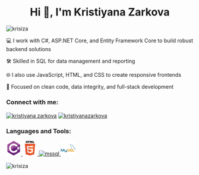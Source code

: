 <h1 align="center">Hi 👋, I'm Kristiyana Zarkova</h1>
<p align="left"> <img src="https://komarev.com/ghpvc/?username=krisiza&label=Profile%20views&color=0e75b6&style=flat" alt="krisiza" /> </p>

💻 I work with C#, ASP.NET Core, and Entity Framework Core to build robust backend solutions

🛠 Skilled in SQL for data management and reporting

🌐 I also use JavaScript, HTML, and CSS to create responsive frontends

🔄 Focused on clean code, data integrity, and full-stack development

<h3 align="left">Connect with me:</h3>
<p align="left">
<a href="https://fb.com/ppuuffyy" target="blank"><img align="center" src="https://raw.githubusercontent.com/rahuldkjain/github-profile-readme-generator/master/src/images/icons/Social/facebook.svg" alt="kristiyana zarkova" height="30" width="40" /></a>
<a href="https://instagram.com/kristiyanazarkova" target="blank"><img align="center" src="https://raw.githubusercontent.com/rahuldkjain/github-profile-readme-generator/master/src/images/icons/Social/instagram.svg" alt="kristiyanazarkova" height="30" width="40" /></a>
</p>

<h3 align="left">Languages and Tools:</h3>
<p align="left"> <a href="https://www.w3schools.com/cs/" target="_blank" rel="noreferrer"> <img src="https://raw.githubusercontent.com/devicons/devicon/master/icons/csharp/csharp-original.svg" alt="csharp" width="40" height="40"/> </a> <a href="https://www.w3.org/html/" target="_blank" rel="noreferrer"> <img src="https://raw.githubusercontent.com/devicons/devicon/master/icons/html5/html5-original-wordmark.svg" alt="html5" width="40" height="40"/> </a> <a href="https://www.microsoft.com/en-us/sql-server" target="_blank" rel="noreferrer"> <img src="https://www.svgrepo.com/show/303229/microsoft-sql-server-logo.svg" alt="mssql" width="40" height="40"/> </a> <a href="https://www.mysql.com/" target="_blank" rel="noreferrer"> <img src="https://raw.githubusercontent.com/devicons/devicon/master/icons/mysql/mysql-original-wordmark.svg" alt="mysql" width="40" height="40"/> </a> </p>

<p><img align="center" src="https://github-readme-stats.vercel.app/api/top-langs?username=krisiza&show_icons=true&locale=en&layout=compact" alt="krisiza" /></p>
